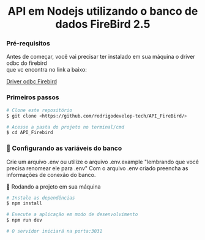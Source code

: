 <h1 align="center">API em Nodejs utilizando o banco de dados FireBird 2.5</h1>

### Pré-requisitos

Antes de começar, você vai precisar ter instalado em sua máquina o driver odbc do firebird <br> que vc encontra no link a baixo:</p>

<a href="https://firebirdsql.org/en/odbc-driver/">Driver odbc Firebird</a>

### Primeiros passos

```bash
# Clone este repositório
$ git clone <https://github.com/rodrigodevelop-tech/API_FireBird/>

# Acesse a pasta do projeto no terminal/cmd
$ cd API_Firebird

```
### :pinched_fingers: Configurando as variáveis do banco
 Crie um arquivo .env ou utilize o arquivo .env.example "lembrando que você precisa renomear ele para .env" 
 Com o arquivo .env criado preencha as informações de conexão do banco.

🎲 Rodando a projeto em sua máquina
```bash
# Instale as dependências
$ npm install

# Execute a aplicação em modo de desenvolvimento
$ npm run dev

# O servidor iniciará na porta:3031
```
